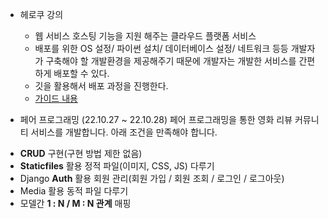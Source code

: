 * 헤로쿠 강의
    * 웹 서비스 호스팅 기능을 지원 해주는 클라우드 플랫폼 서비스
    * 배포를 위한 OS 설정/ 파이썬 설치/ 데이터베이스 설정/ 네트워크 등등 개발자가 구축해야 할 개발환경을 제공해주기 때문에 개발자는 개발한 서비스를 간편하게 배포할 수 있다.
    * 깃을 활용해서 배포 과정을 진행한다.
    * [가이드 내용](https://devcenter.heroku.com/categories/working-with-django) 

* 페어 프로그래밍 (22.10.27 ~ 22.10.28)
페어 프로그래밍을 통한 영화 리뷰 커뮤니티 서비스를 개발합니다. 아래 조건을 만족해야 합니다.
- **CRUD** 구현(구현 방법 제한 없음)
- **Staticfiles** 활용 정적 파일(이미지, CSS, JS) 다루기
- Django **Auth** 활용 회원 관리(회원 가입 / 회원 조회 / 로그인 / 로그아웃)
- Media 활용 동적 파일 다루기
- 모델간 **1 : N / M : N 관계** 매핑